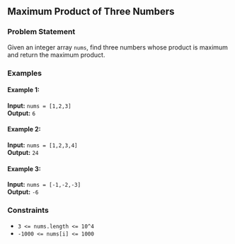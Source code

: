 ## Maximum Product of Three Numbers

### Problem Statement
Given an integer array `nums`, find three numbers whose product is maximum and return the maximum product.

### Examples

#### Example 1:
**Input:** `nums = [1,2,3]`  
**Output:** `6`

#### Example 2:
**Input:** `nums = [1,2,3,4]`  
**Output:** `24`

#### Example 3:
**Input:** `nums = [-1,-2,-3]`  
**Output:** `-6`

### Constraints
- `3 <= nums.length <= 10^4`
- `-1000 <= nums[i] <= 1000`
